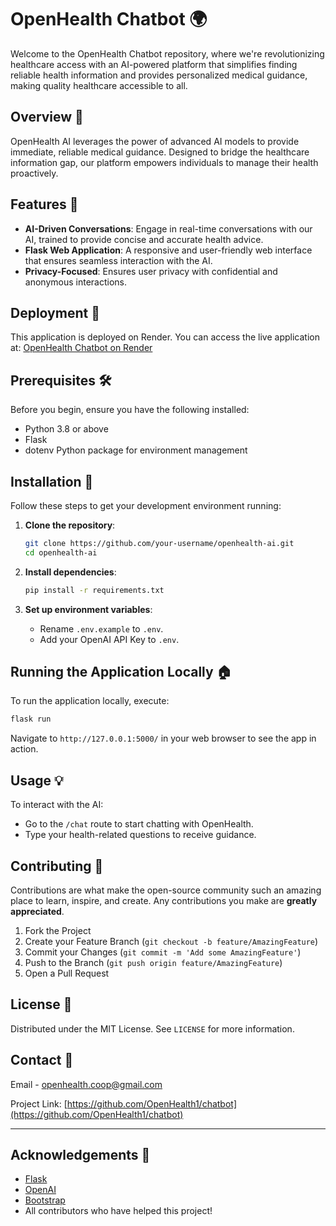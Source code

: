 # OpenHealth Chatbot 🌍

Welcome to the OpenHealth Chatbot repository, where we're revolutionizing healthcare access with an AI-powered platform that simplifies finding reliable health information and provides personalized medical guidance, making quality healthcare accessible to all.

## Overview 📄

OpenHealth AI leverages the power of advanced AI models to provide immediate, reliable medical guidance. Designed to bridge the healthcare information gap, our platform empowers individuals to manage their health proactively.

## Features 🌟

- **AI-Driven Conversations**: Engage in real-time conversations with our AI, trained to provide concise and accurate health advice.
- **Flask Web Application**: A responsive and user-friendly web interface that ensures seamless interaction with the AI.
- **Privacy-Focused**: Ensures user privacy with confidential and anonymous interactions.

## Deployment 🚀

This application is deployed on Render. You can access the live application at:
[OpenHealth Chatbot on Render](https://openhealth-chatbot.onrender.com)

## Prerequisites 🛠️

Before you begin, ensure you have the following installed:
- Python 3.8 or above
- Flask
- dotenv Python package for environment management

## Installation 🔧

Follow these steps to get your development environment running:

1. **Clone the repository**:
    ```bash
    git clone https://github.com/your-username/openhealth-ai.git
    cd openhealth-ai
    ```

2. **Install dependencies**:
    ```bash
    pip install -r requirements.txt
    ```

3. **Set up environment variables**:
    - Rename `.env.example` to `.env`.
    - Add your OpenAI API Key to `.env`.

## Running the Application Locally 🏠

To run the application locally, execute:

```bash
flask run
```

Navigate to `http://127.0.0.1:5000/` in your web browser to see the app in action.

## Usage 💡

To interact with the AI:
- Go to the `/chat` route to start chatting with OpenHealth.
- Type your health-related questions to receive guidance.

## Contributing 🤝

Contributions are what make the open-source community such an amazing place to learn, inspire, and create. Any contributions you make are **greatly appreciated**.

1. Fork the Project
2. Create your Feature Branch (`git checkout -b feature/AmazingFeature`)
3. Commit your Changes (`git commit -m 'Add some AmazingFeature'`)
4. Push to the Branch (`git push origin feature/AmazingFeature`)
5. Open a Pull Request

## License 📜

Distributed under the MIT License. See `LICENSE` for more information.

## Contact 📧

Email - openhealth.coop@gmail.com

Project Link: [https://github.com/OpenHealth1/chatbot](https://github.com/OpenHealth1/chatbot)

---

## Acknowledgements 🎉

- [Flask](https://flask.palletsprojects.com/)
- [OpenAI](https://www.openai.com/)
- [Bootstrap](https://getbootstrap.com/)
- All contributors who have helped this project!
